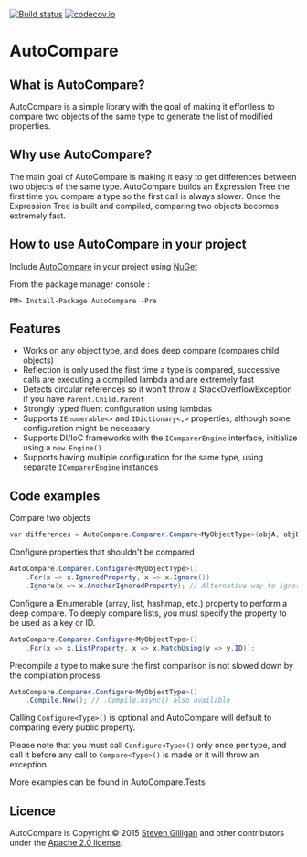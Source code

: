 [![Build status](https://ci.appveyor.com/api/projects/status/ay77ykijskpiuiy8?svg=true)](https://ci.appveyor.com/project/StevenGilligan/autocompare) [![codecov.io](http://codecov.io/github/StevenGilligan/AutoCompare/coverage.svg?branch=dev)](http://codecov.io/github/StevenGilligan/AutoCompare?branch=dev)

AutoCompare
===========

What is AutoCompare?
--------------------

AutoCompare is a simple library with the goal of making it effortless to compare two objects of the same type to generate the list of modified properties.

Why use AutoCompare?
--------------------

The main goal of AutoCompare is making it easy to get differences between two objects of the same type. AutoCompare builds an Expression Tree the first time you compare a type so the first call is always slower. Once the Expression Tree is built and compiled, comparing two objects becomes extremely fast. 

How to use AutoCompare in your project
--------------------------------------

Include [AutoCompare](https://www.nuget.org/packages/AutoCompare/) in your project using [NuGet](https://www.nuget.org/)

From the package manager console : 

    PM> Install-Package AutoCompare -Pre

Features
--------

* Works on any object type, and does deep compare (compares child objects)
* Reflection is only used the first time a type is compared, successive calls are executing a compiled lambda and are extremely fast
* Detects circular references so it won't throw a StackOverflowException if you have `Parent.Child.Parent`
* Strongly typed fluent configuration using lambdas
* Supports `IEnumerable<>` and `IDictionary<,>` properties, although some configuration might be necessary
* Supports DI/IoC frameworks with the `IComparerEngine` interface, initialize using a `new Engine()`
* Supports having multiple configuration for the same type, using separate `IComparerEngine` instances

Code examples
-------------

Compare two objects
```c#
var differences = AutoCompare.Comparer.Compare<MyObjectType>(objA, objB);
```

Configure properties that shouldn't be compared
```c#
AutoCompare.Comparer.Configure<MyObjectType>()
    .For(x => x.IgnoredProperty, x => x.Ignore()) 
    .Ignore(x => x.AnotherIgnoredProperty); // Alternative way to ignore a property
```

Configure a IEnumerable (array, list, hashmap, etc.) property to perform a deep compare. To deeply compare lists, you must specify the property to be used as a key or ID. 
```c#
AutoCompare.Comparer.Configure<MyObjectType>()
    .For(x => x.ListProperty, x => x.MatchUsing(y => y.ID));
```

Precompile a type to make sure the first comparison is not slowed down by the compilation process
```c#
AutoCompare.Comparer.Configure<MyObjectType>()
	.Compile.Now(); // .Compile.Async() also available
```

Calling `Configure<Type>()` is optional and AutoCompare will default to comparing every public property. 

Please note that you must call `Configure<Type>()` only once per type, and call it before any call to `Compare<Type>()` is made or it will throw an exception.

More examples can be found in AutoCompare.Tests

Licence
-------

AutoCompare is Copyright &copy; 2015 [Steven Gilligan](http://steven.gilligan.io) and other contributors under the [Apache 2.0 license](LICENSE.txt).
